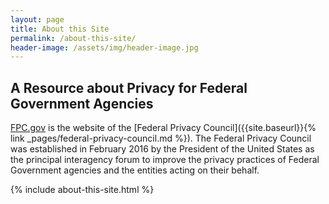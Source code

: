 ```yaml
---
layout: page
title: About this Site
permalink: /about-this-site/
header-image: /assets/img/header-image.jpg
---
```



<h2 class="font-sams-lg text-gray-70">A Resource about Privacy for Federal Government Agencies</h2>


[FPC.gov](https://www.fpc.gov/) is the website of the [Federal Privacy Council]({{site.baseurl}}{% link _pages/federal-privacy-council.md %}). The Federal Privacy Council 
was established in February 2016 by the President of the United States as the principal 
interagency forum to improve the privacy practices of Federal Government agencies 
and the entities acting on their behalf.

{% include about-this-site.html %}
